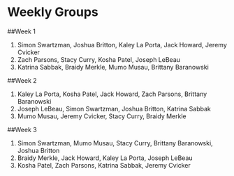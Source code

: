 # Weekly Groups

##Week 1
1. Simon Swartzman, Joshua Britton, Kaley La Porta, Jack Howard, Jeremy Cvicker  
2. Zach Parsons, Stacy Curry, Kosha Patel, Joseph LeBeau
3. Katrina Sabbak, Braidy Merkle, Mumo Musau, Brittany Baranowski


##Week 2
1. Kaley La Porta, Kosha Patel, Jack Howard, Zach Parsons, Brittany Baranowski
2. Joseph LeBeau, Simon Swartzman, Joshua Britton, Katrina Sabbak
3. Mumo Musau, Jeremy Cvicker, Stacy Curry, Braidy Merkle


##Week 3
1. Simon Swartzman, Mumo Musau, Stacy Curry, Brittany Baranowski, Joshua Britton
2. Braidy Merkle, Jack Howard, Kaley La Porta, Joseph LeBeau
3. Kosha Patel, Zach Parsons, Katrina Sabbak, Jeremy Cvicker
